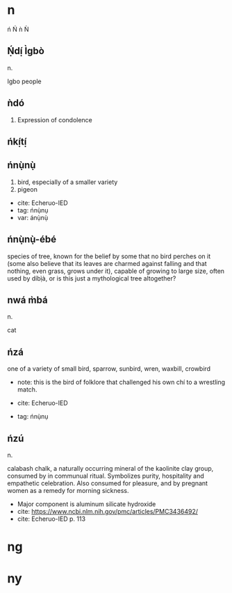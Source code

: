 # n

ń Ń ǹ Ǹ

## Ṇ́dị́ Ìgbò

n.

Igbo people

## ǹdó

1. Expression of condolence


## ńkị́tị́



## ńnụ̀nụ̀

1. bird, especially of a smaller variety
2. pigeon

* cite: Echeruo-IED
* tag: ńnụ̀nụ
* var: ánụ̀nụ̀

## ńnụ̀nụ̀-ébé

species of tree, known for the belief by some that no bird perches on it (some also believe that its leaves are charmed against falling and that nothing, even grass, grows under it), capable of growing to large size, often used by díbị̀à, or is this just a mythological tree altogether?

## nwá m̀bá

n.

cat

## ńzá

one of a variety of small bird, sparrow, sunbird, wren, waxbill, crowbird

* note: this is the bird of folklore that challenged his own chí to a wrestling match.

* cite: Echeruo-IED
* tag: ńnụ̀nụ

## ńzú

n.

calabash chalk, a naturally occurring mineral of the kaolinite clay group, consumed by in communual ritual. Symbolizes purity, hospitality and empathetic celebration. Also consumed for pleasure, and by pregnant women as a remedy for morning sickness. 

* Major component is aluminum silicate hydroxide
* cite: https://www.ncbi.nlm.nih.gov/pmc/articles/PMC3436492/
* cite: Echeruo-IED p. 113


# ng


# ny
